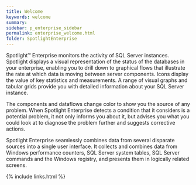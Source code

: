 ```yaml
---
title: Welcome
keywords: welcome
summary:
sidebar: p_enterprise_sidebar
permalink: enterprise_welcome.html
folder: SpotlightEnterprise
---
```




Spotlight™ Enterprise monitors the activity of SQL Server instances. Spotlight displays a visual representation of the status of the databases in your enterprise, enabling you to drill down to graphical flows that illustrate the rate at which data is moving between server components. Icons display the value of key statistics and measurements. A range of visual graphs and tabular grids provide you with detailed information about your SQL Server instance.

The components and dataflows change color to show you the source of any problem. When Spotlight Enterprise detects a condition that it considers is a potential problem, it not only informs you about it, but advises you what you could look at to diagnose the problem further and suggests corrective actions.

Spotlight Enterprise seamlessly combines data from several disparate sources into a single user interface. It collects and combines data from Windows performance counters, SQL Server system tables, SQL Server commands and the Windows registry, and presents them in logically related screens.

{% include links.html %}
